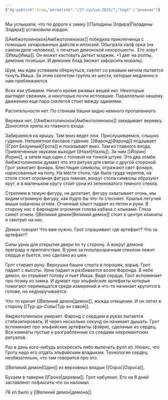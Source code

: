 ```yaml
---
{"dg-publish":true,"permalink":"/27-iyulya-2023/","tags":["дневник"]}
---
```



Мы услышали, что по дороге к замку [[Паладины Элдира\|Паладины Элдира]] установили кордон.

[[Амбжотолинокок\|Амбжотолинокок]] победила приключенца с помощью зачарованных дайсов и иллюзий. Обыграла халф орка (на самом деле человека), с печатью демонской нехорошести.  Его зовут [[Имш\|Имш]]. Он может кастовать детект мэджик. +1 дмг на роллы, демоник позешшн. И демоник блад (может зафорсить мораль).

Шум, мы едва успеваем обернуться, скелет со ржавым мечом пытается ткнуть Имша. За этим скелетом группа из шести, которые медленно к нам приближаются.

Всех изи убиваем. Ничего кроме ржавых вещей нет. Некоторые выглядят свежими, а некоторые почти истлевшие. Параллельно нашему движению еще пара скелетов стоит между зданиями.

Растительности нет. По стенкам башни видно немного пропаленного.

Веревки нет, [[Амбжотолинокок\|Амбжотолинокок]] закидывает веревку. Доносятся хрипы из главного входа.

Забираемся на крышу. Там вниз ведет люк. Прислушиваемся, слышно гудение. Неприятное басовое гудение. [[Фаронд\|Фаронд]] подзывает [[Грот Безумный\|Грота]] и показывает вниз. Там из главного входа, Привлеченные звуками выходит [[Наэл\|Наэль]]. За ним [[Йорин\|Йорин]], а затем еще один с головой на тонкой штуке. Это два зомби. Амбжотолинокок думает что это ритуал для связи с другой стороной. Грот зажигает фонарь. Блестящие символы, отражают свет фонаря, нарисованные на полу. На месте стола, где была груда черепов, на столе стоит огромная фигура темная, вокруг стола символы образуют круг, и в маленьком кругу стоит урна из зеленоватого темного стекла.

Стреляем в темую фигуру, не долетает, фигуру охватывает огонь, мы видим огромную фигуру, как будто бы что-то стесняет. Крылья летучей мыши охвачены огнем. Огненный хлыст падает из петли и руки. В сторону нас с фарондом огромная голова кабана с клыками. Глаза сияют огнем. [[Великий демон\|Великий демон]] стоит в центре комнаты и смотрит на нас.

Демон говорит Что вам нужно. Грот спрашивает где артефакт? Что за артефакт?

Силы урны для открытия двери по ту сторону. А вокруг демона преграду и преппятствие. В урне за полупрозрачным стеклом лежит сердце и бьется, оно сделано из шеи.

Грот стирает руну. Верхушка башни стерта в порошек, взрыв. Грот падает с высоты. Урна падает и разбивается возле Фаронда. В небе демон, он отрывает голову и пьет Имша. Видя сердце, Грот вспоминает про поэму из замка. И думает про эльфийские артефакты которые помогают перемещатся среди измерений и что-то начинает крутится в голове, но недокручивается.

Что-то кричит [[Великий демон\|демон]], жажда отмщения. И он летит в сторону [[Тур-дэ-Совы\|Тур эн савой]].

Амджотолинокок умирает. Фаронд с сердцем в руках пытается стабизилировать, И через несколько секунд он начинает дышать. Грот вспоминает про эльфийские артефакты (фэйри), сделаные из сердец. Все комнаты пустые и разграбленные со следами некромантских ритуалов.

Раз в день кого-нибудь воскресить либо вылечить фулл хп. Нюанс, что Гроту надо его отдать эльфийским владыкам. Технология сердец необязательно, что там говорится про это. 

[[Великий демон\|Один]] из верховных владык [[Озрос\|Озроса]].

Бухаем в таверне [[Гронэ\|деревни]]. Грот набуянил. Его на 8 дней заставляют пофиксить что он наломал.

78 хп было у [[Великий демон\|демона]].